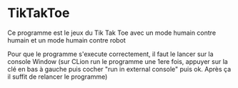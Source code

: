 # TikTakToe
Ce programme est le jeux du Tik Tak Toe avec un mode humain contre humain et un mode humain contre robot


Pour que le programme s'execute correctement, il faut le lancer sur la console Window 
(sur CLion run le programme une 1ere fois, appuyer sur la clé en bas à gauche puis cocher "run in external console" puis ok. Après ça il suffit de relancer
le programme)
